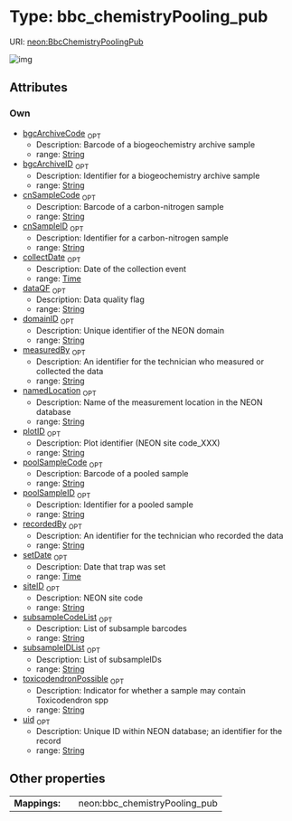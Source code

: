 
# Type: bbc_chemistryPooling_pub




URI: [neon:BbcChemistryPoolingPub](https://data.neonscience.org/BbcChemistryPoolingPub)


![img](http://yuml.me/diagram/nofunky;dir:TB/class/[BbcChemistryPoolingPub&#124;uid:string%20%3F;domainID:string%20%3F;siteID:string%20%3F;plotID:string%20%3F;measuredBy:string%20%3F;recordedBy:string%20%3F;setDate:time%20%3F;collectDate:time%20%3F;dataQF:string%20%3F;bgcArchiveCode:string%20%3F;bgcArchiveID:string%20%3F;cnSampleCode:string%20%3F;cnSampleID:string%20%3F;namedLocation:string%20%3F;subsampleIDList:string%20%3F;poolSampleCode:string%20%3F;poolSampleID:string%20%3F;subsampleCodeList:string%20%3F;toxicodendronPossible:string%20%3F])

## Attributes


### Own

 * [bgcArchiveCode](bgcArchiveCode.md)  <sub>OPT</sub>
    * Description: Barcode of a biogeochemistry archive sample
    * range: [String](types/String.md)
 * [bgcArchiveID](bgcArchiveID.md)  <sub>OPT</sub>
    * Description: Identifier for a biogeochemistry archive sample
    * range: [String](types/String.md)
 * [cnSampleCode](cnSampleCode.md)  <sub>OPT</sub>
    * Description: Barcode of a carbon-nitrogen sample
    * range: [String](types/String.md)
 * [cnSampleID](cnSampleID.md)  <sub>OPT</sub>
    * Description: Identifier for a carbon-nitrogen sample
    * range: [String](types/String.md)
 * [collectDate](collectDate.md)  <sub>OPT</sub>
    * Description: Date of the collection event
    * range: [Time](types/Time.md)
 * [dataQF](dataQF.md)  <sub>OPT</sub>
    * Description: Data quality flag
    * range: [String](types/String.md)
 * [domainID](domainID.md)  <sub>OPT</sub>
    * Description: Unique identifier of the NEON domain
    * range: [String](types/String.md)
 * [measuredBy](measuredBy.md)  <sub>OPT</sub>
    * Description: An identifier for the technician who measured or collected the data
    * range: [String](types/String.md)
 * [namedLocation](namedLocation.md)  <sub>OPT</sub>
    * Description: Name of the measurement location in the NEON database
    * range: [String](types/String.md)
 * [plotID](plotID.md)  <sub>OPT</sub>
    * Description: Plot identifier (NEON site code_XXX)
    * range: [String](types/String.md)
 * [poolSampleCode](poolSampleCode.md)  <sub>OPT</sub>
    * Description: Barcode of a pooled sample
    * range: [String](types/String.md)
 * [poolSampleID](poolSampleID.md)  <sub>OPT</sub>
    * Description: Identifier for a pooled sample
    * range: [String](types/String.md)
 * [recordedBy](recordedBy.md)  <sub>OPT</sub>
    * Description: An identifier for the technician who recorded the data
    * range: [String](types/String.md)
 * [setDate](setDate.md)  <sub>OPT</sub>
    * Description: Date that trap was set
    * range: [Time](types/Time.md)
 * [siteID](siteID.md)  <sub>OPT</sub>
    * Description: NEON site code
    * range: [String](types/String.md)
 * [subsampleCodeList](subsampleCodeList.md)  <sub>OPT</sub>
    * Description: List of subsample barcodes
    * range: [String](types/String.md)
 * [subsampleIDList](subsampleIDList.md)  <sub>OPT</sub>
    * Description: List of subsampleIDs
    * range: [String](types/String.md)
 * [toxicodendronPossible](toxicodendronPossible.md)  <sub>OPT</sub>
    * Description: Indicator for whether a sample may contain Toxicodendron spp
    * range: [String](types/String.md)
 * [uid](uid.md)  <sub>OPT</sub>
    * Description: Unique ID within NEON database; an identifier for the record
    * range: [String](types/String.md)

## Other properties

|  |  |  |
| --- | --- | --- |
| **Mappings:** | | neon:bbc_chemistryPooling_pub |

